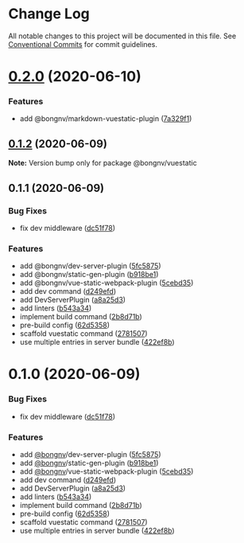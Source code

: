 # Change Log

All notable changes to this project will be documented in this file.
See [Conventional Commits](https://conventionalcommits.org) for commit guidelines.

# [0.2.0](https://github.com/bongnv/vuestatic/compare/@bongnv/vuestatic@0.1.2...@bongnv/vuestatic@0.2.0) (2020-06-10)


### Features

* add @bongnv/markdown-vuestatic-plugin ([7a329f1](https://github.com/bongnv/vuestatic/commit/7a329f1db79bea9aa21c36bfe9eec02ac3c16613))





## [0.1.2](https://github.com/bongnv/vuestatic/compare/@bongnv/vuestatic@0.1.1...@bongnv/vuestatic@0.1.2) (2020-06-09)

**Note:** Version bump only for package @bongnv/vuestatic

## 0.1.1 (2020-06-09)

### Bug Fixes

- fix dev middleware ([dc51f78](https://github.com/bongnv/vuestatic/commit/dc51f7879235161112d10ef51b2af3bafbc46853))

### Features

- add @bongnv/dev-server-plugin ([5fc5875](https://github.com/bongnv/vuestatic/commit/5fc5875daec2c91741f1b43cea777ab6b564d098))
- add @bongnv/static-gen-plugin ([b918be1](https://github.com/bongnv/vuestatic/commit/b918be16bb2f58cb71ddef46a14c1bcdbb16f5bc))
- add @bongnv/vue-static-webpack-plugin ([5cebd35](https://github.com/bongnv/vuestatic/commit/5cebd353bd6680631fcbbb89d85212aa4520659e))
- add dev command ([d249efd](https://github.com/bongnv/vuestatic/commit/d249efd9c9812b0b124788989c66619e156ded30))
- add DevServerPlugin ([a8a25d3](https://github.com/bongnv/vuestatic/commit/a8a25d3b571a8ed2b23ca8c57c684ff70b8632e9))
- add linters ([b543a34](https://github.com/bongnv/vuestatic/commit/b543a34c5b954c66bc75a28c67afbaf0be5f9582))
- implement build command ([2b8d71b](https://github.com/bongnv/vuestatic/commit/2b8d71bbc828bc1bae554d4ad9c172ad81548f90))
- pre-build config ([62d5358](https://github.com/bongnv/vuestatic/commit/62d53581ddf9629e2ad99f2d7601a9ffc45f36f7))
- scaffold vuestatic command ([2781507](https://github.com/bongnv/vuestatic/commit/2781507fd7e44ed812df30d9873eb564eade6c56))
- use multiple entries in server bundle ([422ef8b](https://github.com/bongnv/vuestatic/commit/422ef8b67250482ab326857415358f3647a3e6da))

<a name="0.1.0"></a>

# 0.1.0 (2020-06-09)

### Bug Fixes

- fix dev middleware ([dc51f78](https://github.com/bongnv/vuestatic/commit/dc51f78))

### Features

- add [@bongnv](https://github.com/bongnv)/dev-server-plugin ([5fc5875](https://github.com/bongnv/vuestatic/commit/5fc5875))
- add [@bongnv](https://github.com/bongnv)/static-gen-plugin ([b918be1](https://github.com/bongnv/vuestatic/commit/b918be1))
- add [@bongnv](https://github.com/bongnv)/vue-static-webpack-plugin ([5cebd35](https://github.com/bongnv/vuestatic/commit/5cebd35))
- add dev command ([d249efd](https://github.com/bongnv/vuestatic/commit/d249efd))
- add DevServerPlugin ([a8a25d3](https://github.com/bongnv/vuestatic/commit/a8a25d3))
- add linters ([b543a34](https://github.com/bongnv/vuestatic/commit/b543a34))
- implement build command ([2b8d71b](https://github.com/bongnv/vuestatic/commit/2b8d71b))
- pre-build config ([62d5358](https://github.com/bongnv/vuestatic/commit/62d5358))
- scaffold vuestatic command ([2781507](https://github.com/bongnv/vuestatic/commit/2781507))
- use multiple entries in server bundle ([422ef8b](https://github.com/bongnv/vuestatic/commit/422ef8b))
